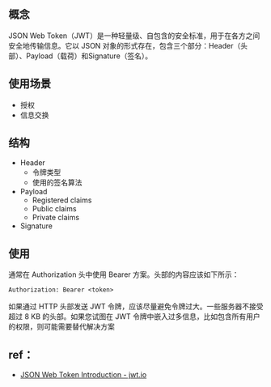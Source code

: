 ## 概念

JSON Web Token（JWT）是一种轻量级、自包含的安全标准，用于在各方之间安全地传输信息。它以 JSON 对象的形式存在，包含三个部分：Header（头部）、Payload（载荷）和Signature（签名）。

## 使用场景

- 授权
- 信息交换

## 结构

- Header
	- 令牌类型
	- 使用的签名算法
- Payload
	- Registered claims
	- Public claims
	- Private claims
- Signature

## 使用

通常在 Authorization 头中使用 Bearer 方案。头部的内容应该如下所示：

```txt
Authorization: Bearer <token>
```

如果通过 HTTP 头部发送 JWT 令牌，应该尽量避免令牌过大。一些服务器不接受超过 8 KB 的头部。如果您试图在 JWT 令牌中嵌入过多信息，比如包含所有用户的权限，则可能需要替代解决方案
## ref：

- [JSON Web Token Introduction - jwt.io](https://jwt.io/introduction)